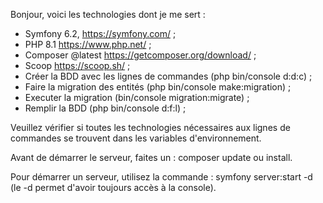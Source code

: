 Bonjour, voici les technologies dont je me sert :

- Symfony 6.2, https://symfony.com/ ;
- PHP 8.1 https://www.php.net/ ;
- Composer @latest https://getcomposer.org/download/ ;
- Scoop https://scoop.sh/ ;
- Créer la BDD avec les lignes de commandes (php bin/console d:d:c) ;
- Faire la migration des entités (php bin/console make:migration) ;
- Executer la migration (bin/console migration:migrate) ; 
- Remplir la BDD (php bin/console d:f:l) ;

Veuillez vérifier si toutes les technologies nécessaires aux lignes de commandes se trouvent dans les variables d'environnement.

Avant de démarrer le serveur, faites un : composer update ou install.

Pour démarrer un serveur, utilisez la commande : symfony server:start -d (le -d permet d'avoir toujours accès à la console).
